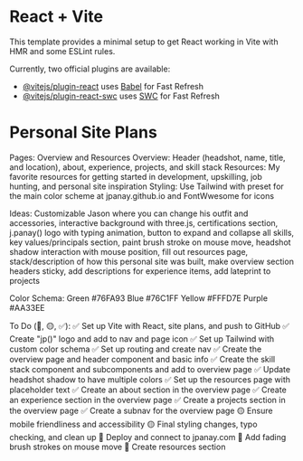 # React + Vite

This template provides a minimal setup to get React working in Vite with HMR and some ESLint rules.

Currently, two official plugins are available:

- [@vitejs/plugin-react](https://github.com/vitejs/vite-plugin-react/blob/main/packages/plugin-react/README.md) uses [Babel](https://babeljs.io/) for Fast Refresh
- [@vitejs/plugin-react-swc](https://github.com/vitejs/vite-plugin-react-swc) uses [SWC](https://swc.rs/) for Fast Refresh

# Personal Site Plans

Pages: Overview and Resources
Overview: Header (headshot, name, title, and location), about, experience, projects, and skill stack
Resources: My favorite resources for getting started in development, upskilling, job hunting, and personal site inspiration
Styling: Use Tailwind with preset for the main color scheme at jpanay.github.io and FontWwesome for icons

Ideas: Customizable Jason where you can change his outfit and accessories, interactive background with three.js, certifications section, j.panay() logo with typing animation, button to expand and collapse all skills, key values/principals section, paint brush stroke on mouse move, headshot shadow interaction with mouse position, fill out resources page, stack/description of how this personal site was built, make overview section headers sticky, add descriptions for experience items, add lateprint to projects

Color Schema:
Green #76FA93
Blue #76C1FF
Yellow #FFFD7E
Purple #AA33EE

To Do (🔴, 🟡, ✅):
✅ Set up Vite with React, site plans, and push to GitHub
✅ Create "jp()" logo and add to nav and page icon
✅ Set up Tailwind with custom color schema
✅ Set up routing and create nav
✅ Create the overview page and header component and basic info
✅ Create the skill stack component and subcomponents and add to overview page
✅ Update headshot shadow to have multiple colors
✅ Set up the resources page with placeholder text
✅ Create an about section in the overview page
✅ Create an experience section in the overview page
✅ Create a projects section in the overview page
✅ Create a subnav for the overview page
🟡 Ensure mobile friendliness and accessibility
🟡 Final styling changes, typo checking, and clean up
🔴 Deploy and connect to jpanay.com
🔴 Add fading brush strokes on mouse move
🔴 Create resources section
